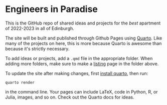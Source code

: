 # Engineers in Paradise

This is the GitHub repo of shared ideas and projects for the *best* apartment of 2022-2023 in all of Edinburgh.

The site will be built and published through Github Pages using [Quarto](https://quarto.org/docs/). Like many of the projects on here, this is more because Quarto is awesome than because it's strictly necessary.

To add ideas or projects, add a `.qmd` file in the appropriate folder. When adding more folders, make sure to make a [listing](https://quarto.org/docs/websites/website-listings.html) page in the folder above.

To update the site after making changes, first [install quarto](https://quarto.org/docs/get-started/), then run:

```
quarto render
```

in the command line. Your pages can include LaTeX, code in Python, R, or Julia, images, and so on. Check out the Quarto docs for ideas.